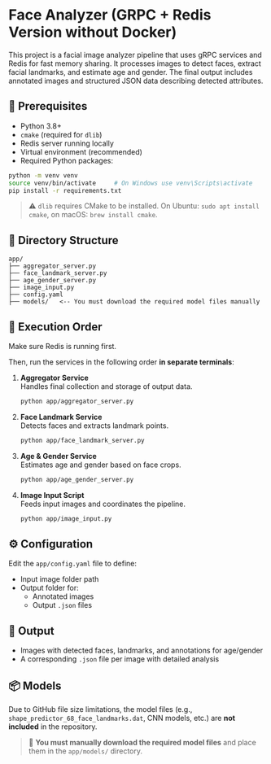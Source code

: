 # Face Analyzer (GRPC + Redis Version without Docker)

This project is a facial image analyzer pipeline that uses gRPC services and Redis for fast memory sharing. It processes images to detect faces, extract facial landmarks, and estimate age and gender. The final output includes annotated images and structured JSON data describing detected attributes.

## 🔧 Prerequisites

- Python 3.8+
- `cmake` (required for `dlib`)
- Redis server running locally
- Virtual environment (recommended)
- Required Python packages:

```bash
python -m venv venv
source venv/bin/activate     # On Windows use venv\Scripts\activate
pip install -r requirements.txt
```

> ⚠️ `dlib` requires CMake to be installed. On Ubuntu: `sudo apt install cmake`, on macOS: `brew install cmake`.

## 📁 Directory Structure

```
app/
├── aggregator_server.py
├── face_landmark_server.py
├── age_gender_server.py
├── image_input.py
├── config.yaml
├── models/   <-- You must download the required model files manually
```

## 🚀 Execution Order

Make sure Redis is running first.

Then, run the services in the following order **in separate terminals**:

1. **Aggregator Service**  
   Handles final collection and storage of output data.

   ```bash
   python app/aggregator_server.py
   ```

2. **Face Landmark Service**  
   Detects faces and extracts landmark points.

   ```bash
   python app/face_landmark_server.py
   ```

3. **Age & Gender Service**  
   Estimates age and gender based on face crops.

   ```bash
   python app/age_gender_server.py
   ```

4. **Image Input Script**  
   Feeds input images and coordinates the pipeline.

   ```bash
   python app/image_input.py
   ```

## ⚙️ Configuration

Edit the `app/config.yaml` file to define:

- Input image folder path
- Output folder for:
  - Annotated images
  - Output `.json` files

## 🧠 Output

- Images with detected faces, landmarks, and annotations for age/gender
- A corresponding `.json` file per image with detailed analysis

## 📦 Models

Due to GitHub file size limitations, the model files (e.g., `shape_predictor_68_face_landmarks.dat`, CNN models, etc.) are **not included** in the repository.

> 🔽 **You must manually download the required model files** and place them in the `app/models/` directory.

